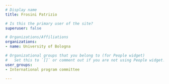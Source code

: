 ```yaml
---
# Display name
title: Frosini Patrizio

# Is this the primary user of the site?
superuser: false

# Organizations/Affiliations
organizations:
- name: University of Bologna

# Organizational groups that you belong to (for People widget)
#   Set this to `[]` or comment out if you are not using People widget.
user_groups:
- International program committee

---
```

